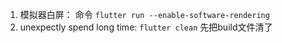 1. 模拟器白屏： 命令 `flutter run --enable-software-rendering`
2. unexpectly spend  long time: `flutter clean` 先把build文件清了